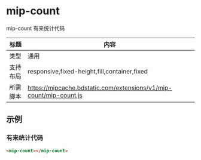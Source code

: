 ﻿# mip-count

mip-count 有来统计代码

标题|内容
----|----
类型|通用
支持布局|responsive,fixed-height,fill,container,fixed
所需脚本|https://mipcache.bdstatic.com/extensions/v1/mip-count/mip-count.js

## 示例

### 有来统计代码
```html
<mip-count></mip-count>
```  



